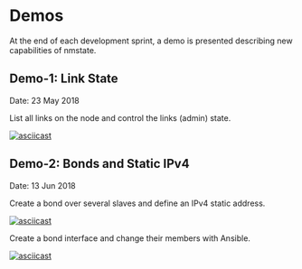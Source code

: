 # Demos
At the end of each development sprint, a demo is presented describing
new capabilities of nmstate.

## Demo-1: Link State
Date: 23 May 2018

List all links on the node and control the links (admin) state.

[![asciicast](https://asciinema.org/a/KglHfhCVn1ISWBON5PetD9BAm.png)](https://asciinema.org/a/KglHfhCVn1ISWBON5PetD9BAm)


## Demo-2: Bonds and Static IPv4
Date: 13 Jun 2018

Create a bond over several slaves and define an IPv4 static address.

[![asciicast](https://asciinema.org/a/xZNpB6Pl7Vo0yyDlSpAduYEuE.png)](https://asciinema.org/a/xZNpB6Pl7Vo0yyDlSpAduYEuE)


Create a bond interface and change their members with Ansible.

[![asciicast](https://asciinema.org/a/Ny2rkdpHJaZGnBWK8o3og5sGX.png)](https://asciinema.org/a/Ny2rkdpHJaZGnBWK8o3og5sGX)
